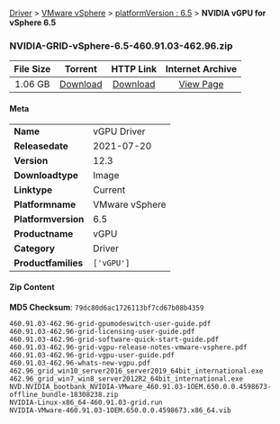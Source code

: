 
[Driver](/README.md)  >  [VMware vSphere](/index/Driver/VMware_vSphere.md)  >  [platformVersion : 6.5](/index/Driver/VMware_vSphere/6.5.md)  >  **NVIDIA vGPU for vSphere 6.5**


### NVIDIA-GRID-vSphere-6.5-460.91.03-462.96.zip

| **File Size** | **Torrent**  | **HTTP Link** | **Internet Archive** |
|:-------------:|:------------:|:-------------:|:--------------------:|
| 1.06 GB |  [Download](https://archive.org/download/nvgpu_NVIDIA-GRID-vSphere-6.5-460.91.03-462.96.zip_up1wfv2j/nvgpu_NVIDIA-GRID-vSphere-6.5-460.91.03-462.96.zip_up1wfv2j_archive.torrent)       | [Download](https://archive.org/compress/nvgpu_NVIDIA-GRID-vSphere-6.5-460.91.03-462.96.zip_up1wfv2j) | [View Page](https://archive.org/details/nvgpu_NVIDIA-GRID-vSphere-6.5-460.91.03-462.96.zip_up1wfv2j)       |

#### Meta

<table>
<tr><td><strong>Name</strong></td><td>vGPU Driver</td></tr>
<tr><td><strong>Releasedate</strong></td><td>2021-07-20</td></tr>
<tr><td><strong>Version</strong></td><td>12.3</td></tr>
<tr><td><strong>Downloadtype</strong></td><td>Image</td></tr>
<tr><td><strong>Linktype</strong></td><td>Current</td></tr>
<tr><td><strong>Platformname</strong></td><td>VMware vSphere</td></tr>
<tr><td><strong>Platformversion</strong></td><td>6.5</td></tr>
<tr><td><strong>Productname</strong></td><td>vGPU</td></tr>
<tr><td><strong>Category</strong></td><td>Driver</td></tr>
<tr><td><strong>Productfamilies</strong></td><td><code>['vGPU']</code></td></tr>
</table>

#### Zip Content

**MD5 Checksum**: `79dc80d6ac1726113bf7cd67b08b4359`

```text
460.91.03-462.96-grid-gpumodeswitch-user-guide.pdf
460.91.03-462.96-grid-licensing-user-guide.pdf
460.91.03-462.96-grid-software-quick-start-guide.pdf
460.91.03-462.96-grid-vgpu-release-notes-vmware-vsphere.pdf
460.91.03-462.96-grid-vgpu-user-guide.pdf
460.91.03-462.96-whats-new-vgpu.pdf
462.96_grid_win10_server2016_server2019_64bit_international.exe
462.96_grid_win7_win8_server2012R2_64bit_international.exe
NVD.NVIDIA_bootbank_NVIDIA-VMware_460.91.03-1OEM.650.0.0.4598673-offline_bundle-18308238.zip
NVIDIA-Linux-x86_64-460.91.03-grid.run
NVIDIA-VMware-460.91.03-1OEM.650.0.0.4598673.x86_64.vib
```